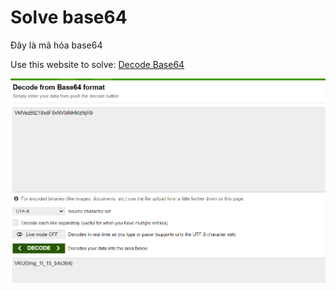 # Solve __base64__

Đây là mã hóa base64

Use this website to solve: [Decode Base64](https://www.base64decode.org/)

![Alt text](image.png)
